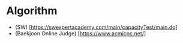 # Algorithm

- (SW) [https://swexpertacademy.com/main/capacityTest/main.do]
- (Baekjoon Online Judge) [https://www.acmicpc.net/]
